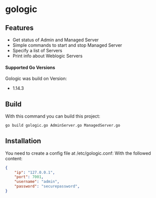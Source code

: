 # gologic
## Features

  * Get status of Admin and Managed Server
  * Simple commands to start and stop Managed Server
  * Specify a list of Servers
  * Print info about Weblogic Servers


#### Supported Go Versions

Gologic was build on Version:

- 1.14.3

## Build

With this command you can build this project:

```bash
go build gologic.go AdminServer.go ManagedServer.go
```

## Installation

You need to create a config file at /etc/gologic.conf:
With the followed content:
```json
{
    "ip": "127.0.0.1",
    "port": 7001,
    "username": "admin",
    "password": "securepassword",
}
```
